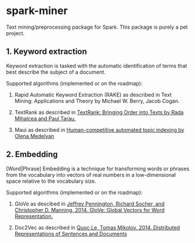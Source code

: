 # spark-miner
Text mining/preprocessing package for Spark. This package is purely a pet project. 

## 1. Keyword extraction
Keyword extraction is tasked with the automatic identification of terms that best describe the subject of a document.

Supported algorithms (implemented or on the roadmap):

1) Rapid Automatic Keyword Extraction (RAKE) as described in Text Mining: Applications and Theory by Michael W. Berry, Jacob Cogan.

2) TextRank as described in [TextRank: Bringing Order into Texts by Rada Mihalcea and Paul Tarau.](https://web.eecs.umich.edu/~mihalcea/papers/mihalcea.emnlp04.pdf)

3) Maui as described in [Human-competitive automated topic indexing by Olena Medelyan](http://citeseerx.ist.psu.edu/viewdoc/download?doi=10.1.1.178.2104&rep=rep1&type=pdf)

## 2. Embedding
[Word|Phrase] Embedding is a technique for transforming words or phrases from the vocabulary into vectors of real numbers in a low-dimensional space relative to the vocabulary size.

Supported algorithms (implemented or on the roadmap):

1) GloVe as descibed in [Jeffrey Pennington, Richard Socher, and Christopher D. Manning. 2014. GloVe: Global Vectors for Word Representation.](http://nlp.stanford.edu/pubs/glove.pdf)

2) Doc2Vec as described in [Quoc Le, Tomas Mikolov. 2014. Distributed Representations of Sentences and Documents](https://arxiv.org/pdf/1405.4053v2.pdf)
